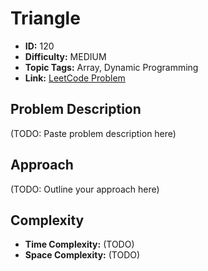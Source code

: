 # Triangle

- **ID:** 120
- **Difficulty:** MEDIUM
- **Topic Tags:** Array, Dynamic Programming
- **Link:** [LeetCode Problem](https://leetcode.com/problems/triangle/description/)

## Problem Description

(TODO: Paste problem description here)

## Approach

(TODO: Outline your approach here)

## Complexity

- **Time Complexity:** (TODO)
- **Space Complexity:** (TODO)
